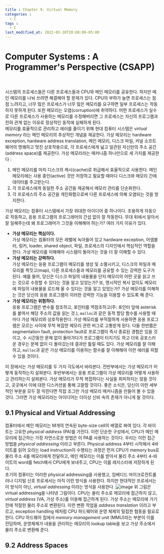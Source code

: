 ```yaml
---
title : Chapter 9. Virtual Memory
categories : 
  - C
tags :
  - C
last_modified_at: 2022-03-28T20:08:00-05:00
---
```

# Computer Systems : A Programmer's Perspective (CSAPP)
<br /><br />
시스템의 프로세스들은 다른 프로세스들과 CPU와 메인 메모리를 공유한다. 하지만 메인 메모리를 나눠 쓰려면 해결해야 할 문제가 있다. CPU의 부하가 늘면 프로세스는 점점 느려지고, 너무 많은 프로세스가 너무 많은 메모리를 요구하면 일부 프로세스는 작동하지 못하게 된다. 또한 메모리는 오염(corruption)에 취약하다. 어떤 프로세스가 실수로 다른 프로세스가 사용하는 메모리를 수정해버리면 그 프로세스는 자신의 프로그램과 전혀 관계 없는 이유로 정상적인 동작에 실패하게 된다.<br />
메모리를 효율적으로 관리하고 에러를 줄이기 위해 현대 컴퓨터 시스템은 _virtual memory_ 라는 메인 메모리의 추상적인 개념을 제공한다. 가상 메모리는 hardware exception, hardware address translation, 메인 메모리, 디스크 파일, 커널 소프트웨어의 명쾌하고 멋진 상호작용으로, 각 프로세스에게 넓고 일관된 자신만의 주소 공간(address space)를 제공한다. 가상 메모리라는 매커니즘 하나만으로 세 가지를 제공한다 : 
1. 메인 메모리를 마치 디스크의 캐시(cache)로 취급해서 효율적으로 사용한다. 메인 메모리에는 사용 중인(active) 것만 저장하고 필요할 때마다 디스크와 메모리 간에 데이터를 주고받는다.
2. 각 프로세스에게 동일한 주소 공간을 제공해서 메모리 관리를 단순화한다.
3. 각 프로세스의 주소 공간을 개인화함으로써 다른 프로세스에 의해 오염되는 것을 방지한다.

가상 메모리는 컴퓨터 시스템에서 가장 위대한 아이디어 중 하나이다. 조용하게 자동으로 작동하고, 응용 프로그램의 프로그래머의 간섭 없이 잘 작동한다. 무대 뒤에서 알아서 잘 일해주는데 왜 프로그래머가 그것을 이해해야 하는가? 여러 가지 이유가 있다.
- **가상 메모리는 핵심이다.**<br />가상 메모리는 컴퓨터의 모든 레벨에 녹아들어 있고 hardware exception, 어셈블러, 링커, loader, shared object, 파일, 프로세스의 디자인에서 핵심적인 역할을 한다. 가상 메모리를 이해해야 시스템이 돌아가는 것을 더 잘 이해할 수 있다.<br />
- **가상 메모리는 강력하다.**<br />가상 메모리는 응용 프로그램이 메모리를 생성 및 소멸시키고, 디스크의 파일과 메모리를 짝짓고(map), 다른 프로세스들과 메모리를 공유할 수 있는 강력한 도구가 된다. 예를 들어, 당신은 디스크 파일의 내용물을 단지 메모리의 어떤 곳을 읽고 쓰는 것으로 수정할 수 있다는 것을 알고 있었는가? 또, 명시적인 복사 없이도 메모리에 파일의 내용물을 로드해 올 수 있다는 것을 알고 있었는가? 가상 메모리를 이해하는 것은 당신의 응용 프로그램이 이러한 강력한 기능을 이용할 수 있도록 해 준다.<br />
- **가상 메모리는 위험하다.**<br />응용 프로그램은 변수를 참조하고, 포인터를 역참조하고(주: 포인터 앞에 asterisk를 붙여서 해당 주소의 값을 읽는 것.), `malloc`과 같은 동적 할당 함수를 사용할 때마다 가상 메모리와 상호작용한다. 가상 메모리를 부적절하게 사용하면 응용 프로그램은 모르는 사이에 무척 복잡한 메모리 관련 버그로 고통받게 된다. 다들 한번쯤은 segmentation fault, protection fault로 프로그램이 즉시 종료된 경험은 있을 것이고, 수 시간동안 문제 없이 돌아가다가 프로그램이 터지기도 하고 더욱 공포스러운 경우는 문제 없이 다 돌아갔는데 결과만 틀릴 때도 있다. 가상 메모리를 잘 이해하고, `malloc`과 같은 가상 메모리를 이용하는 함수를 잘 이해해야 이런 에러를 피할 수 있을 것이다.<br />

이 장에서는 가상 메모리를 두 가지 각도에서 바라본다. 전반부에서는 가상 메모리가 어떻게 동작하는지 살펴본다. 후반부에서는 응용 프로그램이 가상 메모리를 어떻게 사용하고 관리하는지 살펴본다. 가상 메모리가 무척 복잡하다는 사실을 회피하지는 않을 것이고, 곳곳에서 이에 대한 디스커션을 통해 고찰할 것이다. 좋은 소식은, 당신이 이런 세부적인 부분을 모두 잘 익힌다면 직접 조그만 가상 메모리 매커니즘을 만들어 볼 수 있을 것다. 그러면 가상 메모리라는 아이디어는 더이상 신비 속의 존재가 아니게 될 것이다.

## 9.1 Physical and Virtual Addressing
컴퓨터에서 메인 메모리는 M개의 연속된 byte-size cell의 배열로 짜여 있다. 각 바이트는 고유한 _physical address_ (PA)를 가진다. 이런 단순한 구성에서, CPU가 메인 메모리에 접근하는 가장 자연스로운 방법은 이 PA를 사용하는 것이다. 우리는 이런 접근 방법을 _physical addressing_ 이라고 부른다. Physical address 4부터 시작해서 4바이트를 읽어 오라는 load instruction이 수행되는 과정은 먼저 CPU가 memory bus로 물리 주소 4를 메모리에게 전달하고, 메인 메모리는 이를 받아서 물리 주소 4부터 4-바이트의 word를 fetch해서 CPU에게 보내주고, CPU는 이를 레지스터에 저장하게 된다.<br />
초기의 컴퓨터는 이러한 physical addressing을 사용했고, 임베디드 마이크로컨트롤러나 디지털 신호 프로세서는 아직 이런 방식을 사용한다. 하지만 현대적인 프로세서는 이 방식이 아닌, _virtual addressing_ 이라는 방식을 사용한다.
![image](https://user-images.githubusercontent.com/88367636/160392762-a78a956e-74fe-42cb-ab99-08632974cd4c.png)
위 그림은 virtual addressing을 나타낸 그림이다. CPU는 물리 주소로 메모리에 접근하지 않고, _virtual address_ (VA, 가상 주소)를 이용해 접근하게 된다. 가상 주소는 메모리에 가기 전에 적절한 물리 주소로 변환된다. 이런 변환 작업을 _address translation_ 이라고 부르고, exception handling 때처럼 CPU 하드웨어와 운영 체제의 밀접한 협동을 필요로 한다. CPU 하드웨어 칩에서 _memory management unit_ (MMU)라는 부분이 이를 전담하며, 운영체제가 내용을 관리하는 메모리의 lookup table을 보고 가상 주소에서 물리 주소로 변환해 준다.

## 9.2 Address Spaces
